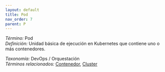 ```yaml
---
layout: default
title: Pod
nav_order: 7
parent: P
---
```


*Término:* Pod  
*Definición:* Unidad básica de ejecución en Kubernetes que contiene uno o más contenedores.

*Taxonomía:* DevOps / Orquestación  
*Términos relacionados:* [Contenedor](https://maleniski.github.io/diccionario-angl-tec-mx/docs/alfabeticamente/C/contenedor/), [Cluster](https://maleniski.github.io/diccionario-angl-tec-mx/docs/alfabeticamente/C/cluster/)
